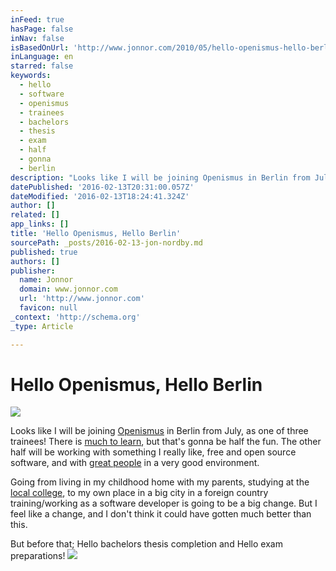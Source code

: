 ```yaml
---
inFeed: true
hasPage: false
inNav: false
isBasedOnUrl: 'http://www.jonnor.com/2010/05/hello-openismus-hello-berlin/'
inLanguage: en
starred: false
keywords:
  - hello
  - software
  - openismus
  - trainees
  - bachelors
  - thesis
  - exam
  - half
  - gonna
  - berlin
description: "Looks like I will be joining Openismus in Berlin from July, as one of three trainees! There is much to learn, but that's gonna be half the fun. The other half will be working with something I really like, free and open source software, and with great people in a very good environment."
datePublished: '2016-02-13T20:31:00.057Z'
dateModified: '2016-02-13T18:24:41.324Z'
author: []
related: []
app_links: []
title: 'Hello Openismus, Hello Berlin'
sourcePath: _posts/2016-02-13-jon-nordby.md
published: true
authors: []
publisher:
  name: Jonnor
  domain: www.jonnor.com
  url: 'http://www.jonnor.com'
  favicon: null
_context: 'http://schema.org'
_type: Article

---
```

# Hello Openismus, Hello Berlin
[![](http://www.jonnor.com/wp/files/openismus_logo1.png)][0]

Looks like I will be joining [Openismus][0] in Berlin from July, as one of three trainees! There is [much to learn][1], but that's gonna be half the fun. The other half will be working with something I really like, free and open source software, and with [great people][2] in a very good environment.

Going from living in my childhood home with my parents, studying at the [local college][3], to my own place in a big city in a foreign country training/working as a software developer is going to be a big change. But I feel like a change, and I don't think it could have gotten much better than this.

But before that; Hello bachelors thesis completion and Hello exam preparations!
[![](http://www.jonnor.com/wp/wp-content/plugins/flattr/img/flattr-badge-large.png)][4]

[0]: http://www.openismus.com/
[1]: http://www.murrayc.com/blog/permalink/2010/03/09/what-our-trainees-learn/
[2]: http://planet.openismus.com/
[3]: http://www.hive.no/?lang=en_GB
[4]: http://www.jonnor.com/wp/?flattrss_redirect&id=181&md5=441d6369f050f9fc299f7019e2764f7f